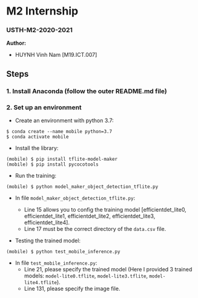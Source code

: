 # M2 Internship
### USTH-M2-2020-2021


**Author:** 
* HUYNH Vinh Nam [M19.ICT.007]

## Steps
### 1. Install Anaconda (follow the outer README.md file)
### 2. Set up an environment
- Create an environment with python 3.7:
```
$ conda create --name mobile python=3.7
$ conda activate mobile
```

- Install the library:
```
(mobile) $ pip install tflite-model-maker
(mobile) $ pip install pycocotools
```

- Run the training:
```
(mobile) $ python model_maker_object_detection_tflite.py
```

- In file ```model_maker_object_detection_tflite.py```:
  - Line 15 allows you to config the training model [efficientdet_lite0, efficientdet_lite1, efficientdet_lite2, efficientdet_lite3, efficientdet_lite4].
  - Line 17 must be the correct directory of the ```data.csv``` file.

- Testing the trained model:  
```
(mobile) $ python test_mobile_inference.py
```
- In file ```test_mobile_inference.py```:
  - Line 21, please specify the trained model (Here I provided 3 trained models: ```model-lite0.tflite```, ```model-lite3.tflite```, ```model-lite4.tflite```).
  - Line 131, please specify the image file.
